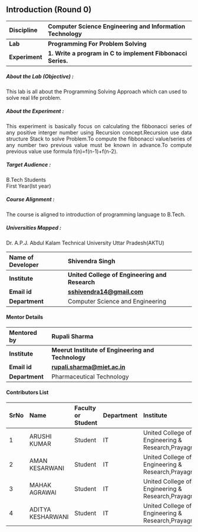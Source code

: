 ## Introduction (Round 0)
<b>Discipline | <b>Computer Science Engineering and Information Technology
:--|:--|
<b> Lab | <b> Programming For Problem Solving 
<b> Experiment|     <b> 1. Write a program in C to implement Fibbonacci Series.

<h5> About the Lab (Objective) : </h5>

This lab is all about the Programming Solving Approach which can used to solve real life problem.

<h5> About the Experiment : </h5>
<div align="justify">
This experiment is basically focus on calculating the fibbonacci series of any positive interger number using Recursion concept.Recursion use data structure Stack to solve Problem.To compute the fibbonacci value/series of any number two previous value must be known in advance.To compute previous value use formula f(n)=f(n-1)+f(n-2).</div>

<h5> Target Audience : </h5>

B.Tech Students<br>
First Year(Ist year)

<h5> Course Alignment : </h5>

The course is aligned to introduction of programming language to B.Tech.

<h5> Universities Mapped : </h5>
Dr. A.P.J. Abdul Kalam Technical University Uttar Pradesh(AKTU)

<b>Name of Developer | <b> Shivendra Singh
:--|:--|
<b> Institute | <b> United College of Engineering and Research
<b> Email id|     <b> sshivendra14@gmail.com
<b> Department | Computer Science and Engineering

#### Mentor Details

<b>Mentored by | <b> Rupali Sharma
:--|:--|
<b> Institute | <b> Meerut Institute of Engineering and Technology
<b> Email id|     <b> rupali.sharma@miet.ac.in
<b> Department | Pharmaceutical Technology

#### Contributors List

SrNo | Name | Faculty or Student | Department| Institute | Email id
:--|:--|:--|:--|:--|:--|
1 | ARUSHI KUMAR| Student | IT | United College of Engineering & Research,Prayagraj|arushi.ku22@gmail.com 
2 | AMAN KESARWANI | Student | IT | United College of Engineering & Research,Prayagraj |akesarwani2202@gmail.com
3 | MAHAK AGRAWAl | Student | IT | United College of Engineering & Research,Prayagraj |er.mahak2001@gmail.com
4 | ADITYA KESHARWANI | Student | IT | United College of Engineering & Research,Prayagraj|adikesh01@gmail.com
<br>
